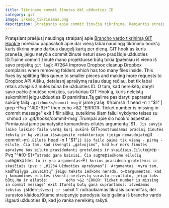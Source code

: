 ```yaml
---
title: Tikriname commit žinutes dėl užduoties ID
category: git
image: i/kodo_tikrinimas.png
description: Straipsnis apie commit žinučių tikrinimą. Remiantis straipsniu galite pasidaryti bet kokius savo commit žinučių patikrinimus lengvai ir greitai.
---
```


Pratęsiant praėjusį naudingą straipsnį apie [Brancho vardo tikrinimą GIT Hook'e](/git/branch-o-vardo-tikrinimas-git-hook-e) norėčiau papasakoti apie dar vieną labai naudingą tikrinimo hook'ą kuris tikrina mano darbus daugelį kartų per dieną. GIT hook'as kuris praneša, jeigu netyčia commit žinutė neturi savo pradžioje užduoties ID.Tipinė commit žinutė mano projektuose būtų tokia (paėmiau iš vieno iš savo projektų `git log`):    #7264 Improve Dropbox cleanup    Dropbox complains when removing folders which has too many files inside.
    This fixes by splitting files queue to smaller pieces and making more
    requests to Dropbox API.Aišku, detalesnį aprašymą rašau daug rečiau, bet tik labai retais atvejais žinutės būna be užduoties ID. O tam, kad nereikėtų daryti savo pačio žinutėse revizijos, susikūriau GIT Hook'ą, kuris neleistų sukomitinti jeigu užduoties ID pamirštas.Tą galime pasidaryti paprastai sukūrę failą `.git/hooks/commit-msg` ir jame įrašę:    #!/bin/sh    if head -n 1 "$1" | grep -Pvq "^#[0-9]+"
    then
        echo >&2 "ERROR: Ticket number is missing in commit message"
        exit 1
    fiIr aišku, suteikime šiam failui vykdymo teises su `chmod +x .git/hooks/commit-msg`.Trumpai apie šio hook'o aspektus. Pirmiausiai jame pamatysite komandinės eilutės argumentą `$1`. Jis savyje laiko laikino failo vardą kurį sukūrė `GIT` konstruodamas pradinį žinutės tekstą ir ką vėliau išsaugosite redaktoriuje (jeigu nenaudojate `git commit -m`).Eilutė `head -n 1 "$1"` iš šio failo paims tik vieną - pirmą - eilutę. Čia tam, kad išvengti „galvojimo“, kad kur nors žinutės aprašyme bus eilutė prasidedanti grotelėmis ir skaičiais.Eilutė `grep -Pvq "^#[0-9]+"` atrodo gana baisiai. Čia su `grep` ieškome eilučių su `regexp` (dėl to ir yra argumentas `-P`) kurios prasideda grotelėmis ir skaičiais (pvz.: „#1234 Užduoties aprašymas“). Argumentas `-v` yra tam, kad `if` sąlyga „suveiktų“ jeigu teksto ieškomo nerado, o `-q` argumentas, kad į komandinės eilutės išvestį neišvestų surasto rezultato, jeigu toks būtų.Na ir eilutės:        echo >&2 "ERROR: Ticket number is missing in commit message"
        exit 1Turėtų būtų gana suprantamos: išvedamas tekstas į `stderr` išvestį ir su `exit 1` nutraukiamas tikrasis
commit'as, dėl surastos klaidos.Kitame straipsnyje parodysiu kaip galima iš brancho vardo išgauti užduoties ID, kad jo ranka nereikėtų
rašyti.
